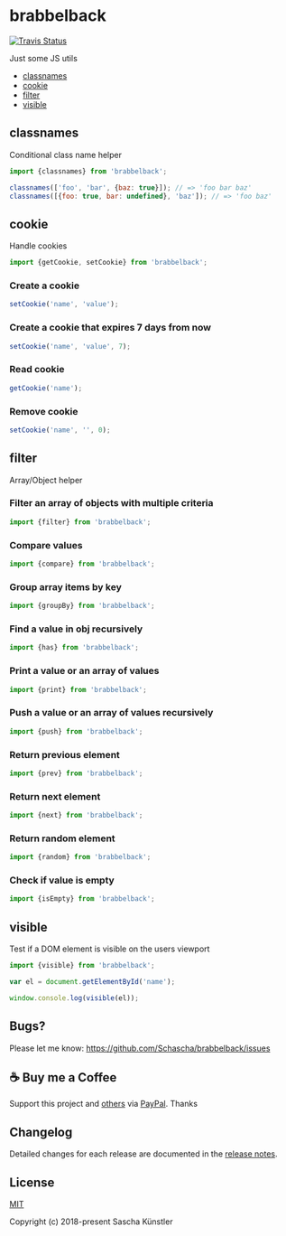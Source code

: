 # brabbelback

[![Travis Status](https://travis-ci.com/Schascha/brabbelback.svg?branch=master)](https://travis-ci.com/Schascha/brabbelback)

Just some JS utils

- [classnames](#classnames)
- [cookie](#cookie)
- [filter](#filter)
- [visible](#visible)

## classnames

Conditional class name helper

```javascript
import {classnames} from 'brabbelback';

classnames(['foo', 'bar', {baz: true}]); // => 'foo bar baz'
classnames([{foo: true, bar: undefined}, 'baz']); // => 'foo baz'
```

## cookie

Handle cookies

```javascript
import {getCookie, setCookie} from 'brabbelback';
```

### Create a cookie

```javascript
setCookie('name', 'value');
```

### Create a cookie that expires 7 days from now

```javascript
setCookie('name', 'value', 7);
```

### Read cookie

```javascript
getCookie('name');
```

### Remove cookie

```javascript
setCookie('name', '', 0);
```

## filter

Array/Object helper

### Filter an array of objects with multiple criteria

```javascript
import {filter} from 'brabbelback';
```

### Compare values

```javascript
import {compare} from 'brabbelback';
```

### Group array items by key

```javascript
import {groupBy} from 'brabbelback';
```

### Find a value in obj recursively

```javascript
import {has} from 'brabbelback';
```

### Print a value or an array of values

```javascript
import {print} from 'brabbelback';
```

### Push a value or an array of values recursively

```javascript
import {push} from 'brabbelback';
```

### Return previous element

```javascript
import {prev} from 'brabbelback';
```

### Return next element

```javascript
import {next} from 'brabbelback';
```

### Return random element

```javascript
import {random} from 'brabbelback';
```

### Check if value is empty

```javascript
import {isEmpty} from 'brabbelback';
```

## visible

Test if a DOM element is visible on the users viewport

```javascript
import {visible} from 'brabbelback';

var el = document.getElementById('name');

window.console.log(visible(el));
```

## Bugs?

Please let me know: https://github.com/Schascha/brabbelback/issues

## :coffee: Buy me a Coffee

Support this project and [others](https://github.com/Schascha?tab=repositories) via [PayPal](https://www.paypal.me/LosZahlos). Thanks

## Changelog

Detailed changes for each release are documented in the [release notes](https://github.com/Schascha/brabbelback/releases).

## License

[MIT](./LICENSE)

Copyright (c) 2018-present Sascha Künstler
